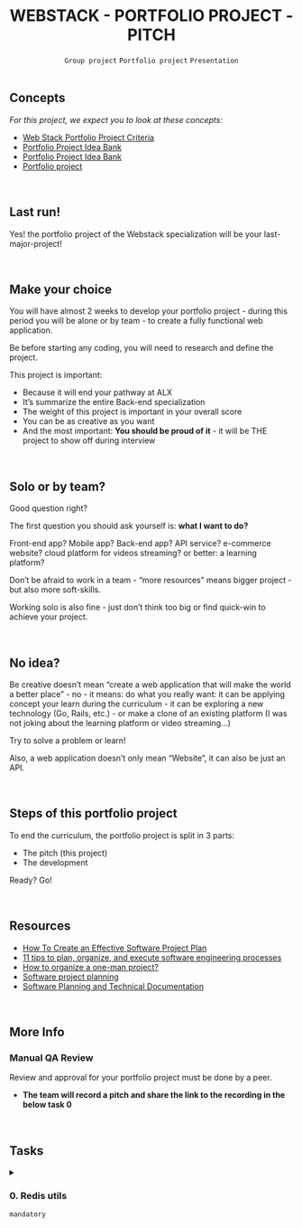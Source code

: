 <h1 align="center"><b>WEBSTACK - PORTFOLIO PROJECT - PITCH</b></h1>
<div align="center"><code>Group project</code> <code>Portfolio project</code> <code>Presentation</code></div>


<!-- <br>
<hr>
<h3><a href=>Notes</a></h3>
<hr> -->


<br>
<h2 class="panel-title">Concepts</h2>
<div class="panel-body">
    <p>
    <em>For this project, we expect you to look at these concepts:</em>
    </p>

<ul>
    <li>
    <a href="https://intranet.alxswe.com/concepts/102912">Web Stack Portfolio Project Criteria</a>
    </li>
    <li>
    <a href="https://intranet.alxswe.com/concepts/102160">Portfolio Project Idea Bank</a>
    </li>
    <li>
    <a href="https://intranet.alxswe.com/concepts/102161">Portfolio Project Idea Bank</a>
    </li>
    <li>
    <a href="https://intranet.alxswe.com/concepts/548">Portfolio project</a>
    </li>
</ul>
</div>


<br>
<h2>Last run!</h2>

<p>Yes! the portfolio project of the Webstack specialization will be your last-major-project!</p>


<br>
<h2>Make your choice</h2>

<p>You will have almost 2 weeks to develop your portfolio project - during this period you will be alone or by team - to create a fully functional web application.</p>

<p>Be before starting any coding, you will need to research and define the project.</p>

<p>This project is important:</p>

<ul>
<li>Because it will end your pathway at ALX </li>
<li>It’s summarize the entire Back-end specialization</li>
<li>The weight of this project is important in your overall score</li>
<li>You can be as creative as you want</li>
<li>And the most important: <strong>You should be proud of it</strong> - it will be THE project to show off during interview</li>
</ul>


<br>
<h2>Solo or by team?</h2>

<p>Good question right? </p>

<p>The first question you should ask yourself is: <strong>what I want to do?</strong></p>

<p>Front-end app? Mobile app? Back-end app? API service? e-commerce website? cloud platform for videos streaming? or better: a learning platform? </p>

<p>Don’t be afraid to work in a team - “more resources” means bigger project - but also more soft-skills.</p>

<p>Working solo is also fine - just don’t think too big or find quick-win to achieve your project.</p>


<br>
<h2>No idea?</h2>

<p>Be creative doesn’t mean “create a web application that will make the world a better place” - no - it means: do what you really want: it can be applying concept your learn during the curriculum - it can be exploring a new technology (Go, Rails, etc.) - or make a clone of an existing platform (I was not joking about the learning platform or video streaming…)</p>

<p>Try to solve a problem or learn!</p>

<p>Also, a web application doesn’t only mean “Website”, it can also be just an API.</p>


<br>
<h2>Steps of this portfolio project</h2>

<p>To end the curriculum, the portfolio project is split in 3 parts:</p>

<ul>
<li>The pitch (this project)</li>
<li>The development</li>
</ul>

<p>Ready? Go!</p>


<br>
<h2>Resources</h2>

<ul>
<li><a href="https://www.indeed.com/career-advice/career-development/software-project-plan" title="How To Create an Effective Software Project Plan" target="_blank">How To Create an Effective Software Project Plan</a></li>
<li><a href="https://www.teamwork.com/blog/software-engineering-processes/" title="11 tips to plan, organize, and execute software engineering processes" target="_blank">11 tips to plan, organize, and execute software engineering processes</a></li>
<li><a href="https://softwareengineering.stackexchange.com/questions/98101/how-to-organize-a-one-man-project" title="How to organize a one-man project?" target="_blank">How to organize a one-man project?</a></li>
<li><a href="https://www.youtube.com/watch?feature=shared&v=X6CkWPjLkhg title="Software project planning" target="_blank">Software project planning</a></li>
<li><a href="https://www.youtube.com/watch?feature=shared&v=2qlcY9LkFik" title="Software Planning and Technical Documentation" target="_blank">Software Planning and Technical Documentation</a></li>
</ul>


<br>
<h2>More Info</h2>

<h3>Manual QA Review</h3>

<p>Review and approval for your portfolio project must be done by a peer.</p>

<ul>
<li><strong>The team will record a pitch and share the link to the recording in the below task 0</strong></li>
</ul>



<br>

## Tasks
<details>
<summary>

### 0. Redis utils
`mandatory`

</summary>



</details>

